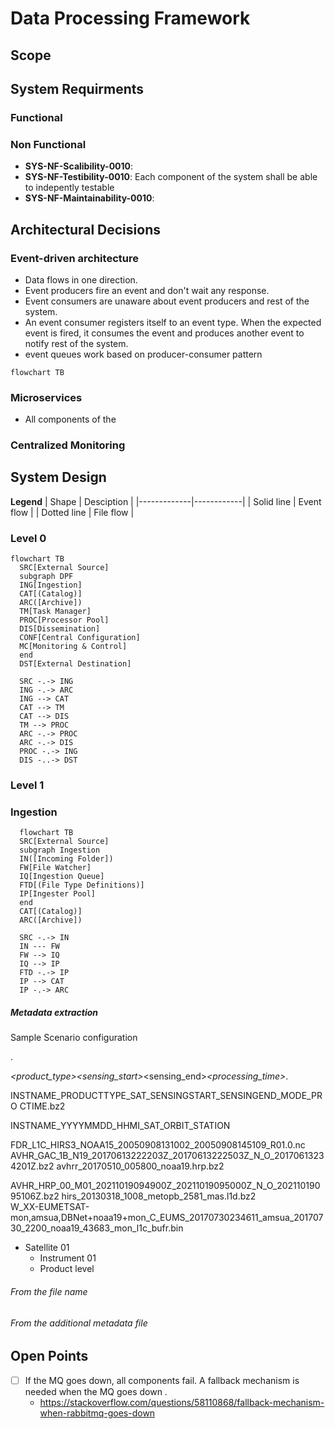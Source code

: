 # Data Processing Framework

## Scope

## System Requirments

### Functional



### Non Functional

- **SYS-NF-Scalibility-0010**: 
- **SYS-NF-Testibility-0010**: Each component of the system shall be able to indepently testable  
- **SYS-NF-Maintainability-0010**: 
## Architectural Decisions

### Event-driven architecture

- Data flows in one direction. 
- Event producers fire an event and don't wait any response.
- Event consumers are unaware about event producers and rest of the system. 
- An event consumer registers itself to an event type. When the expected event is fired, it consumes the event and produces another event to notify rest of the system. 
- event queues work based on producer-consumer pattern 

```mermaid
flowchart TB
```

### Microservices

- All components of the  

### Centralized Monitoring


## System Design 

**Legend**
| Shape       | Desciption |
|-------------|------------|
| Solid  line | Event flow |
| Dotted line | File  flow |

### Level 0

```mermaid
flowchart TB
  SRC[External Source]
  subgraph DPF
  ING[Ingestion]
  CAT[(Catalog)]
  ARC([Archive])
  TM[Task Manager]
  PROC[Processor Pool]
  DIS[Dissemination]
  CONF[Central Configuration]
  MC[Monitoring & Control]
  end
  DST[External Destination]
  
  SRC -.-> ING
  ING -.-> ARC
  ING --> CAT
  CAT --> TM
  CAT --> DIS
  TM --> PROC
  ARC -.-> PROC
  ARC -.-> DIS
  PROC -.-> ING
  DIS -..-> DST
```

### Level 1
### Ingestion
```mermaid
  flowchart TB
  SRC[External Source]
  subgraph Ingestion
  IN([Incoming Folder])
  FW[File Watcher]
  IQ[Ingestion Queue]
  FTD[(File Type Definitions)]
  IP[Ingester Pool]
  end
  CAT[(Catalog)]
  ARC([Archive])

  SRC -.-> IN
  IN --- FW
  FW --> IQ
  IQ --> IP
  FTD -.-> IP
  IP --> CAT
  IP -.-> ARC
```


##### Metadata extraction

Sample Scenario configuration

<instrument>_<satellite>_<station>_<creatation>_<product>_<level>_<extension1>.<extension2>

<instrument>_<creationday>_<creationtime>_<satellite>_<orbit>_<station>_<level>

<instrument>_<product_type>_<satellite>_<sensing_start>_<sensing_end>_<processing_time>_<orbit>_<station>_<level>.<extension>

INSTNAME_PRODUCTTYPE_SAT_SENSINGSTART_SENSINGEND_MODE_PRO
CTIME.bz2 

INSTNAME_YYYYMMDD_HHMI_SAT_ORBIT_STATION

FDR_L1C_HIRS3_NOAA15_20050908131002_20050908145109_R01.0.nc
AVHR_GAC_1B_N19_20170613222203Z_20170613222503Z_N_O_20170613234201Z.bz2
avhrr_20170510_005800_noaa19.hrp.bz2

AVHR_HRP_00_M01_20211019094900Z_20211019095000Z_N_O_20211019095106Z.bz2
hirs_20130318_1008_metopb_2581_mas.l1d.bz2\
W_XX-EUMETSAT-mon,amsua,DBNet+noaa19+mon_C_EUMS_20170730234611_amsua_20170730_2200_noaa19_43683_mon_l1c_bufr.bin


- Satellite 01
  - Instrument 01
  - Product level


###### From the file name

###### From the additional metadata file

## Open Points

- [ ] If the MQ goes down, all components fail. A fallback mechanism is needed when the MQ goes down .
  - https://stackoverflow.com/questions/58110868/fallback-mechanism-when-rabbitmq-goes-down 